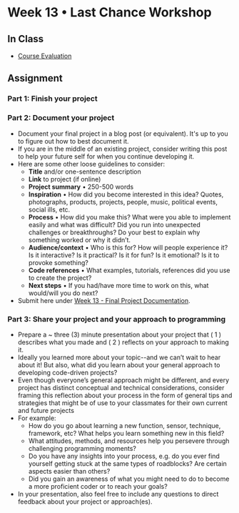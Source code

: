 # Week 13 • Last Chance Workshop

## In Class

- [Course Evaluation](https://go.blueja.io/rxkSEYEz6U-u4f_JcdZ2Hw)

## Assignment

### Part 1: Finish your project

### Part 2: Document your project

- Document your final project in a blog post (or equivalent). It's up to you to
  figure out how to best document it.
- If you are in the middle of an existing project, consider writing this post to
  help your future self for when you continue developing it.
- Here are some other loose guidelines to consider:
  - **Title** and/or one-sentence description
  - **Link** to project (if online)
  - **Project summary** • 250-500 words
  - **Inspiration** • How did you become interested in this idea? Quotes,
  photographs, products, projects, people, music, political events, social ills,
  etc.
  - **Process** • How did you make this? What were you able to implement easily
  and what was difficult? Did you run into unexpected challenges or
  breakthroughs? Do your best to explain why something worked or why it didn’t.
  - **Audience/context** • Who is this for? How will people experience it? Is it
  interactive? Is it practical? Is it for fun? Is it emotional? Is it to provoke
  something?
  - **Code references** • What examples, tutorials, references did you use to
  create the project?
  - **Next steps** • If you had/have more time to work on this, what would/will
  you do next?
- Submit here under [Week 13 - Final Project
  Documentation](https://docs.google.com/forms/d/e/1FAIpQLSfLV8ahDoLunLvVpXy8RHnTi4rv2BrVXhfvmh0In96bUdDjUA/viewform).

### Part 3: Share your project and your approach to programming

- Prepare a ~ three (3) minute presentation about your project that ( 1 )
  describes what you made and ( 2 ) reflects on your approach to making it.
- Ideally you learned more about your topic--and we can’t wait to hear about it!
  But also, what did you learn about your general approach to developing
  code-driven projects?
- Even though everyone’s general approach might be different, and every project
  has distinct conceptual and technical considerations, consider framing this
  reflection about your process in the form of general tips and strategies that
  might be of use to your classmates for their own current and future projects
- For example:
  - How do you go about learning a new function, sensor, technique, framework, etc? What helps you learn something new in this field?
  - What attitudes, methods, and resources help you persevere through challenging programming moments?
  - Do you have any insights into your process, e.g. do you ever find yourself getting stuck at the same types of roadblocks? Are certain aspects easier than others?
  - Did you gain an awareness of what you might need to do to become a more
    proficient coder or to reach your goals?
- In your presentation, also feel free to include any questions to direct
  feedback about your project or approach(es).
